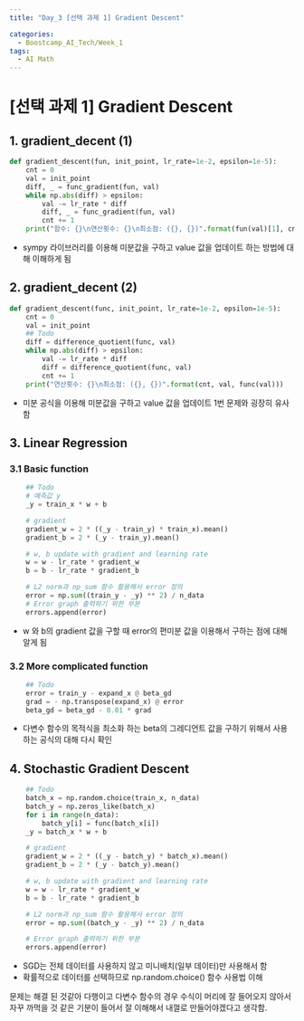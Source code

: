```yaml
---
title: "Day_3 [선택 과제 1] Gradient Descent"

categories:
  - Boostcamp_AI_Tech/Week_1
tags:
  - AI Math
---
```


# [선택 과제 1] Gradient Descent

## 1. gradient_decent (1)
```python
def gradient_descent(fun, init_point, lr_rate=1e-2, epsilon=1e-5):
    cnt = 0
    val = init_point
    diff, _ = func_gradient(fun, val)
    while np.abs(diff) > epsilon:
        val -= lr_rate * diff
        diff, _ = func_gradient(fun, val)
        cnt += 1
    print("함수: {}\n연산횟수: {}\n최소점: ({}, {})".format(fun(val)[1], cnt, val, fun(val)[0]))
```

- sympy 라이브러리를 이용해 미분값을 구하고 value 값을 업데이트 하는 방법에 대해 이해하게 됨

## 2. gradient_decent (2)
```python
def gradient_descent(func, init_point, lr_rate=1e-2, epsilon=1e-5):
    cnt = 0
    val = init_point
    ## Todo
    diff = difference_quotient(func, val)
    while np.abs(diff) > epsilon:
        val -= lr_rate * diff
        diff = difference_quotient(func, val)
        cnt += 1
    print("연산횟수: {}\n최소점: ({}, {})".format(cnt, val, func(val)))
```

- 미분 공식을 이용해 미분값을 구하고 value 값을 업데이트 1번 문제와 굉장히 유사함

## 3. Linear Regression

### 3.1 Basic function
```python
    ## Todo
    # 예측값 y
    _y = train_x * w + b

    # gradient
    gradient_w = 2 * ((_y - train_y) * train_x).mean()
    gradient_b = 2 * (_y - train_y).mean()

    # w, b update with gradient and learning rate
    w = w - lr_rate * gradient_w
    b = b - lr_rate * gradient_b

    # L2 norm과 np_sum 함수 활용해서 error 정의
    error = np.sum((train_y - _y) ** 2) / n_data
    # Error graph 출력하기 위한 부분
    errors.append(error)
```

- w 와 b의 gradient 값을 구할 때 error의 편미분 값을 이용해서 구하는 점에 대해 알게 됨

### 3.2 More complicated function
```python
    ## Todo
    error = train_y - expand_x @ beta_gd
    grad = - np.transpose(expand_x) @ error
    beta_gd = beta_gd - 0.01 * grad
```

- 다변수 함수의 목적식을 최소화 하는 beta의 그레디언트 값을 구하기 위해서 사용하는 공식의 대해 다시 확인

## 4. Stochastic Gradient Descent
```python
    ## Todo
    batch_x = np.random.choice(train_x, n_data)
    batch_y = np.zeros_like(batch_x)
    for i in range(n_data):
        batch_y[i] = func(batch_x[i])
    _y = batch_x * w + b

    # gradient
    gradient_w = 2 * ((_y - batch_y) * batch_x).mean()
    gradient_b = 2 * (_y - batch_y).mean()

    # w, b update with gradient and learning rate
    w = w - lr_rate * gradient_w
    b = b - lr_rate * gradient_b

    # L2 norm과 np_sum 함수 활용해서 error 정의
    error = np.sum((batch_y - _y) ** 2) / n_data

    # Error graph 출력하기 위한 부분
    errors.append(error)
```

- SGD는 전체 데이터를 사용하지 않고 미니배치(일부 데이터)만 사용해서 함
- 확률적으로 데이터를 선택하므로 np.random.choice() 함수 사용법 이해

문제는 해결 된 것같아 다행이고 다변수 함수의 경우 수식이 머리에 잘 들어오지 않아서 자꾸 까먹을 것 같은 기분이 들어서 잘 이해해서 내껄로 만들어야겠다고 생각함.